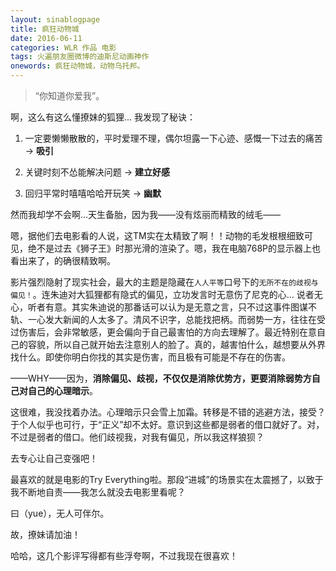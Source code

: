 ```yaml
---
layout: sinablogpage
title: 疯狂动物城
date: 2016-06-11
categories: WLR 作品 电影
tags: 火遍朋友圈微博的迪斯尼动画神作
onewords: 疯狂动物城，动物乌托邦。
---
```

> “你知道你爱我”。

啊，这么有这么懂撩妹的狐狸... 我发现了秘诀：

1. 一定要懒懒散散的，平时爱理不理，偶尔坦露一下心迹、感慨一下过去的痛苦 -> **吸引**

2. 关键时刻不怂能解决问题 -> **建立好感**

3. 回归平常时嘻嘻哈哈开玩笑 -> **幽默**

然而我却学不会啊...天生备胎，因为我——没有炫丽而精致的绒毛——

嗯，据他们去电影看的人说，这TM实在太精致了啊！！动物的毛发根根细致可见，绝不是过去《狮子王》时那光滑的渲染了。嗯，我在电脑768P的显示器上也看出来了，的确很精致啊。

影片强烈隐射了现实社会，最大的主题是隐藏在`人人平等`口号下的`无所不在的歧视与偏见！`。连朱迪对大狐狸都有隐式的偏见，立功发言时无意伤了尼克的心... 说者无心，听者有意。其实朱迪说的那番话可以认为是无意之言，只不过这事件图谋不轨、一心发大新闻的人太多了。清风不识字，总能找把柄。而弱势一方，往往在受过伤害后，会非常敏感，更会偏向于自己最害怕的方向去理解了。最近特别在意自己的容貌，所以自己就开始去注意别人的脸了。真的，越害怕什么，越想要从外界找什么。即使你明白你找的其实是伤害，而且极有可能是不存在的伤害。

——WHY——因为，**消除偏见、歧视，不仅仅是消除优势方，更要消除弱势方自己对自己的心理暗示**。

这很难，我没找着办法。心理暗示只会雪上加霜。转移是不错的逃避方法，接受？于个人似乎也可行，于“正义”却不太好。意识到这些都是弱者的借口就好了。对，不过是弱者的借口。他们歧视我，对我有偏见，所以我这样狼狈？

去专心让自己变强吧！

最喜欢的就是电影的Try Everything啦。那段“进城”的场景实在太震撼了，以致于我不断地自责——我怎么就没去电影里看呢？

曰（yue），无人可伴尔。

故，撩妹请加油！

哈哈，这几个影评写得都有些浮夸啊，不过我现在很喜欢！